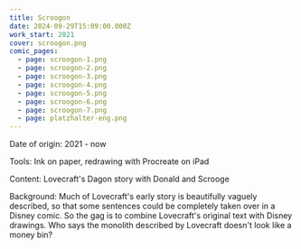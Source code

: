 ```yaml
---
title: Scroogon
date: 2024-09-29T15:09:00.000Z
work_start: 2021
cover: scroogon.png
comic_pages:
  - page: scroogon-1.png
  - page: scroogon-2.png
  - page: scroogon-3.png
  - page: scroogon-4.png
  - page: scroogon-5.png
  - page: scroogon-6.png
  - page: scroogon-7.png
  - page: platzhalter-eng.png
---
```



Date of origin: 2021 - now

Tools: Ink on paper, redrawing with Procreate on iPad

Content: Lovecraft's Dagon story with Donald and Scrooge

Background: Much of Lovecraft's early story is beautifully vaguely described, so that some sentences could be completely taken over in a Disney comic. So the gag is to combine Lovecraft's original text with Disney drawings. Who says the monolith described by Lovecraft doesn't look like a money bin?
